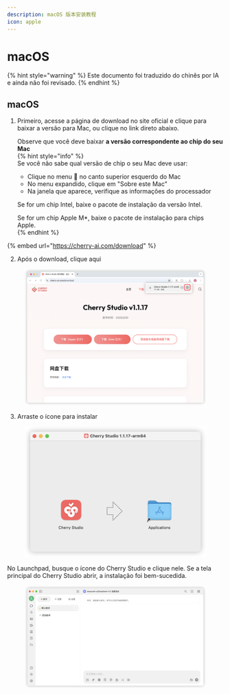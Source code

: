 ```yaml
---
description: macOS 版本安装教程
icon: apple
---
```


# macOS

{% hint style="warning" %}
Este documento foi traduzido do chinês por IA e ainda não foi revisado.
{% endhint %}

## macOS

1.  Primeiro, acesse a página de download no site oficial e clique para baixar a versão para Mac, ou clique no link direto abaixo.

    Observe que você deve baixar **a versão correspondente ao chip do seu Mac**\
    \{% hint style="info" %\}\
    Se você não sabe qual versão de chip o seu Mac deve usar:

    * Clique no menu  no canto superior esquerdo do Mac
    * No menu expandido, clique em "Sobre este Mac"
    * Na janela que aparece, verifique as informações do processador

    Se for um chip Intel, baixe o pacote de instalação da versão Intel.

    Se for um chip Apple M\*, baixe o pacote de instalação para chips Apple.\
    \{% endhint %\}

{% embed url="https://cherry-ai.com/download" %}

2. Após o download, clique aqui

<figure><img src="../../.gitbook/assets/Mac下载.png" alt=""><figcaption></figcaption></figure>

3. Arraste o ícone para instalar

<figure><img src="../../.gitbook/assets/Mac拖拽安装.png" alt=""><figcaption></figcaption></figure>

No Launchpad, busque o ícone do Cherry Studio e clique nele. Se a tela principal do Cherry Studio abrir, a instalação foi bem-sucedida.

<figure><img src="../../.gitbook/assets/Mac安装成功.png" alt=""><figcaption></figcaption></figure>
